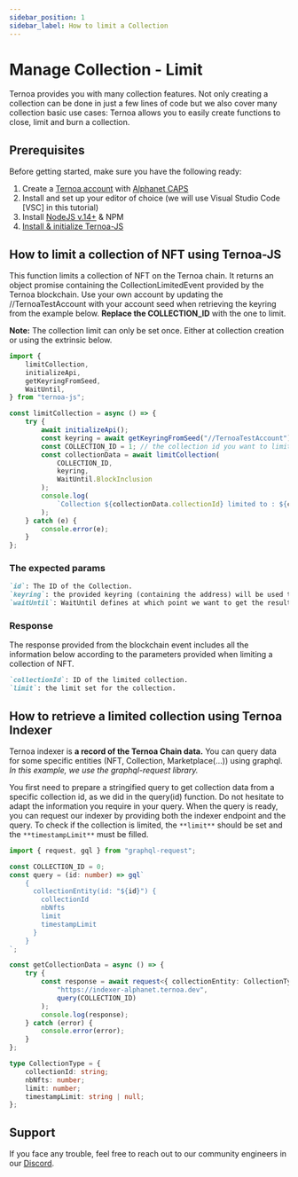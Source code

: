 ```yaml
---
sidebar_position: 1
sidebar_label: How to limit a Collection
---
```


# Manage Collection - Limit

Ternoa provides you with many collection features. Not only creating a collection can be done in just a few lines of code but we also cover many collection basic use cases: Ternoa allows you to easily create functions to close, limit and burn a collection.

## Prerequisites

Before getting started, make sure you have the following ready:

1. Create a [Ternoa account](/for-developers/get-started/create-account) with [Alphanet CAPS](/for-developers/get-started/create-account#step-2-get-some-free-test-caps-tokens)
2. Install and set up your editor of choice (we will use Visual Studio Code [VSC] in this tutorial)
3. Install [NodeJS v.14+](https://nodejs.org/en/download/) & NPM
4. [Install & initialize Ternoa-JS](/for-developers/get-started/install-ternoa-js)

## How to limit a collection of NFT using Ternoa-JS

This function limits a collection of NFT on the Ternoa chain. It returns an object promise containing the CollectionLimitedEvent provided by the Ternoa blockchain.
Use your own account by updating the //TernoaTestAccount with your account seed when retrieving the keyring from the example below. **Replace the COLLECTION_ID** with the one to limit.

**Note:** The collection limit can only be set once. Either at collection creation or using the extrinsic below.

```typescript showLineNumbers
import {
	limitCollection,
	initializeApi,
	getKeyringFromSeed,
	WaitUntil,
} from "ternoa-js";

const limitCollection = async () => {
	try {
		await initializeApi();
		const keyring = await getKeyringFromSeed("//TernoaTestAccount");
		const COLLECTION_ID = 1; // the collection id you want to limit
		const collectionData = await limitCollection(
			COLLECTION_ID,
			keyring,
			WaitUntil.BlockInclusion
		);
		console.log(
			`Collection ${collectionData.collectionId} limited to : ${collectionData.limit}`
		);
	} catch (e) {
		console.error(e);
	}
};
```

### The expected params

```markdown
`id`: The ID of the Collection.
`keyring`: the provided keyring (containing the address) will be used to sign the transaction and pay the execution fee.
`waitUntil`: WaitUntil defines at which point we want to get the results of the transaction execution: BlockInclusion or BlockFinalization.
```

### Response

The response provided from the blockchain event includes all the information below according to the parameters provided when limiting a collection of NFT.

```markdown
`collectionId`: ID of the limited collection.
`limit`: the limit set for the collection.
```

## How to retrieve a limited collection using Ternoa Indexer

Ternoa indexer is **a record of the Ternoa Chain data.**
You can query data for some specific entities (NFT, Collection, Marketplace(...)) using graphql.
_In this example, we use the graphql-request library._

You first need to prepare a stringified query to get collection data from a specific collection id, as we did in the query(id) function.
Do not hesitate to adapt the information you require in your query. When the query is ready, you can request our indexer by providing both the indexer endpoint and the query. To check if the collection is limited, the `**limit**` should be set and the `**timestampLimit**` must be filled.

```typescript showLineNumbers
import { request, gql } from "graphql-request";

const COLLECTION_ID = 0;
const query = (id: number) => gql`
    {
      collectionEntity(id: "${id}") {
        collectionId
        nbNfts
        limit
        timestampLimit
      }
    }
`;

const getCollectionData = async () => {
	try {
		const response = await request<{ collectionEntity: CollectionType }>(
			"https://indexer-alphanet.ternoa.dev",
			query(COLLECTION_ID)
		);
		console.log(response);
	} catch (error) {
		console.error(error);
	}
};

type CollectionType = {
	collectionId: string;
	nbNfts: number;
	limit: number;
	timestampLimit: string | null;
};
```

## Support

If you face any trouble, feel free to reach out to our community engineers in our [Discord](https://discord.gg/fUmBkPpnRu).
